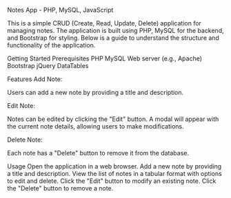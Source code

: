 Notes App - PHP, MySQL, JavaScript

This is a simple CRUD (Create, Read, Update, Delete) application for managing notes. The application is built using PHP, MySQL for the backend, and Bootstrap for styling. Below is a guide to understand the structure and functionality of the application.

Getting Started
Prerequisites
PHP
MySQL
Web server (e.g., Apache)
Bootstrap
jQuery
DataTables



Features
Add Note:

Users can add a new note by providing a title and description.


Edit Note:

Notes can be edited by clicking the "Edit" button. A modal will appear with the current note details, allowing users to make modifications.


Delete Note:

Each note has a "Delete" button to remove it from the database.


Usage
Open the application in a web browser.
Add a new note by providing a title and description.
View the list of notes in a tabular format with options to edit and delete.
Click the "Edit" button to modify an existing note.
Click the "Delete" button to remove a note.

